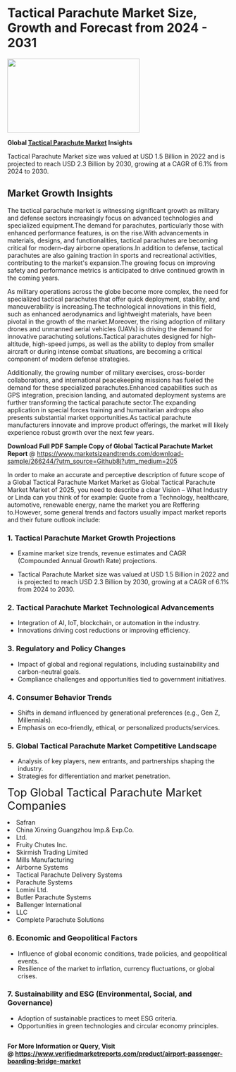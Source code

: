 <H1>Tactical Parachute Market Size, Growth and Forecast from 2024 - 2031</H1><img class="aligncenter size-medium wp-image-584254" src="https://thirdeyenews.in/wp-content/uploads/2024/09/Global-Market-Research-300x168.jpeg" alt="" width="300" height="168" /><p><strong>Global&nbsp;<a href="https://www.marketsizeandtrends.com/download-sample/266244/?utm_source=Github8j?utm_medium=205">Tactical Parachute Market</a> Insights</strong></p><p>Tactical Parachute Market size was valued at USD 1.5 Billion in 2022 and is projected to reach USD 2.3 Billion by 2030, growing at a CAGR of 6.1% from 2024 to 2030.</p><p><h2>Market Growth Insights</h2> <p>The tactical parachute market is witnessing significant growth as military and defense sectors increasingly focus on advanced technologies and specialized equipment.The demand for parachutes, particularly those with enhanced performance features, is on the rise.With advancements in materials, designs, and functionalities, tactical parachutes are becoming critical for modern-day airborne operations.In addition to defense, tactical parachutes are also gaining traction in sports and recreational activities, contributing to the market's expansion.The growing focus on improving safety and performance metrics is anticipated to drive continued growth in the coming years.</p> <p>As military operations across the globe become more complex, the need for specialized tactical parachutes that offer quick deployment, stability, and maneuverability is increasing.The technological innovations in this field, such as enhanced aerodynamics and lightweight materials, have been pivotal in the growth of the market.Moreover, the rising adoption of military drones and unmanned aerial vehicles (UAVs) is driving the demand for innovative parachuting solutions.Tactical parachutes designed for high-altitude, high-speed jumps, as well as the ability to deploy from smaller aircraft or during intense combat situations, are becoming a critical component of modern defense strategies.</p> <p>Additionally, the growing number of military exercises, cross-border collaborations, and international peacekeeping missions has fueled the demand for these specialized parachutes.Enhanced capabilities such as GPS integration, precision landing, and automated deployment systems are further transforming the tactical parachute sector.The expanding application in special forces training and humanitarian airdrops also presents substantial market opportunities.As tactical parachute manufacturers innovate and improve product offerings, the market will likely experience robust growth over the next few years.</p> <p><span class=""><strong>Download Full PDF Sample Copy of Global Tactical Parachute Market Report</strong> @ <a href="https://www.marketsizeandtrends.com/download-sample/266244/?utm_source=Github8j?utm_medium=205" target="_blank">https://www.marketsizeandtrends.com/download-sample/266244/?utm_source=Github8j?utm_medium=205</a></span></p><p>In order to make an accurate and perceptive description of future scope of a Global&nbsp;Tactical Parachute Market Market as Global&nbsp;Tactical Parachute Market Market of 2025, you need to describe a clear Vision &ndash; What Industry or Linda can you think of for example: Quote from a Technology, healthcare, automotive, renewable energy, name the market you are Reffering to.However, some general trends and factors usually impact market reports and their future outlook include:</p><h3>1.&nbsp;<strong>Tactical Parachute Market Growth Projections</strong></h3><ul><li>Examine market size trends, revenue estimates and CAGR (Compounded Annual Growth Rate) projections.</li><li><p>Tactical Parachute Market size was valued at USD 1.5 Billion in 2022 and is projected to reach USD 2.3 Billion by 2030, growing at a CAGR of 6.1% from 2024 to 2030.</p></li></ul><h3>2.&nbsp;<strong>Tactical Parachute Market Technological Advancements</strong></h3><ul><li>Integration of AI, IoT, blockchain, or automation in the industry.</li><li>Innovations driving cost reductions or improving efficiency.</li></ul><h3>3.&nbsp;<strong>Regulatory and Policy Changes</strong></h3><ul><li>Impact of global and regional regulations, including sustainability and carbon-neutral goals.</li><li>Compliance challenges and opportunities tied to government initiatives.</li></ul><h3>4.&nbsp;<strong>Consumer Behavior Trends</strong></h3><ul><li>Shifts in demand influenced by generational preferences (e.g., Gen Z, Millennials).</li><li>Emphasis on eco-friendly, ethical, or personalized products/services.</li></ul><h3>5.&nbsp;<strong>Global Tactical Parachute Market Competitive Landscape</strong></h3><ul><li>Analysis of key players, new entrants, and partnerships shaping the industry.</li><li>Strategies for differentiation and market penetration.</li></ul><p data-pm-slice="1 1 []"><span style="color: inherit; font-family: inherit; font-size: 25px;">Top Global Tactical Parachute Market Companies</span></p><div class="" data-test-id=""><p><li>Safran</li><li> China Xinxing Guangzhou Imp.& Exp.Co.</li><li> Ltd.</li><li> Fruity Chutes Inc.</li><li> Skirmish Trading Limited</li><li> Mills Manufacturing</li><li> Airborne Systems</li><li> Tactical Parachute Delivery Systems</li><li> Parachute Systems</li><li> Lomini Ltd.</li><li> Butler Parachute Systems</li><li> Ballenger International</li><li> LLC</li><li> Complete Parachute Solutions</li></p></div><h3>6.&nbsp;<strong>Economic and Geopolitical Factors</strong></h3><ul><li>Influence of global economic conditions, trade policies, and geopolitical events.</li><li>Resilience of the market to inflation, currency fluctuations, or global crises.</li></ul><h3>7.&nbsp;<strong>Sustainability and ESG (Environmental, Social, and Governance)</strong></h3><ul><li>Adoption of sustainable practices to meet ESG criteria.</li><li>Opportunities in green technologies and circular economy principles.</li></ul><h2><strong style="font-size: 14px;">For More Information or Query, Visit @&nbsp;</strong><a style="background-color: #ffffff; font-size: 14px;" href="https://www.marketsizeandtrends.com/report/tactical-parachute-market/" target="_blank">https://www.verifiedmarketreports.com/product/airport-passenger-boarding-bridge-market</a></h2>